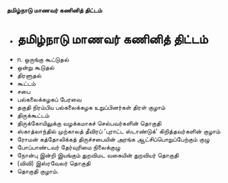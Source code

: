**தமிழ்நாடு மாணவர் கணினித் திட்டம்**
- # தமிழ்நாடு மாணவர் கணினித் திட்டம்
- n. ஒருங்கு கூட்டுதல்
- ஒன்று கூடுதல்
- திரளுதல்
- கூட்டம்
- சபை
- பல்கலைக்கழகப் பேரவை
- தகுதி நிரம்பிய பல்கலைக்கழக உறுப்பினர்கள் திரள் குழாம்
- திருக்கூட்டம்
- திருக்கோயிலுக்கு வழக்கமாகச் செல்பவர்களின் தொகுதி
- ஸ்காத்லாந்தில் முற்காலத் தீவிரப் 'புராட்ட ஸ்டாண்டுக்' கிறித்தவர்களின் குழாம்
- ரோமன் கத்தோலிக்கத் திருச்சபையின் அரங்க ஆட்சிப்பொறுப்பேற்கும் குழு
- போப்பாண்டவர் தேர்வுரிமை நிலைக்குழு
- நோன்பு இன்றி இயங்கும் துறவிமட வகையின் துறவியர் தொகுதி
- (விவி) இஸ்ரவேலர் தொகுதி
- தொகுதி குழாம்.

